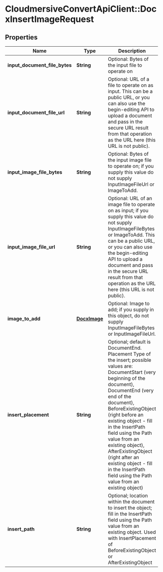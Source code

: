 # CloudmersiveConvertApiClient::DocxInsertImageRequest

## Properties
Name | Type | Description | Notes
------------ | ------------- | ------------- | -------------
**input_document_file_bytes** | **String** | Optional: Bytes of the input file to operate on | [optional] 
**input_document_file_url** | **String** | Optional: URL of a file to operate on as input.  This can be a public URL, or you can also use the begin-editing API to upload a document and pass in the secure URL result from that operation as the URL here (this URL is not public). | [optional] 
**input_image_file_bytes** | **String** | Optional: Bytes of the input image file to operate on; if you supply this value do not supply InputImageFileUrl or ImageToAdd. | [optional] 
**input_image_file_url** | **String** | Optional: URL of an image file to operate on as input; if you supply this value do not supply InputImageFileBytes or ImageToAdd.  This can be a public URL, or you can also use the begin-editing API to upload a document and pass in the secure URL result from that operation as the URL here (this URL is not public). | [optional] 
**image_to_add** | [**DocxImage**](DocxImage.md) | Optional: Image to add; if you supply in this object, do not supply InputImageFileBytes or InputImageFileUrl. | [optional] 
**insert_placement** | **String** | Optional; default is DocumentEnd.  Placement Type of the insert; possible values are: DocumentStart (very beginning of the document), DocumentEnd (very end of the document), BeforeExistingObject (right before an existing object - fill in the InsertPath field using the Path value from an existing object), AfterExistingObject (right after an existing object - fill in the InsertPath field using the Path value from an existing object) | [optional] 
**insert_path** | **String** | Optional; location within the document to insert the object; fill in the InsertPath field using the Path value from an existing object.  Used with InsertPlacement of BeforeExistingObject or AfterExistingObject | [optional] 


